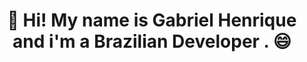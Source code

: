 <h1 align="center"> 👋 Hi! My name is Gabriel Henrique and i'm a Brazilian Developer . 😄</h1>

<!--
**GabrielHenriqueLeanflin/GabrielHenriqueLeanflin** is a ✨ _special_ ✨ repository because its `README.md` (this file) appears on your GitHub profile.

Here are some ideas to get you started:

- 🔭 I’m currently working on ...
- 🌱 I’m currently learning ...
- 👯 I’m looking to collaborate on ...
- 🤔 I’m looking for help with ...
- 💬 Ask me about ...
- 📫 How to reach me: ...
- 😄 Pronouns: ...
- ⚡ Fun fact: ...
-->
